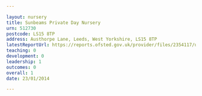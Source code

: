 ```yaml
---

layout: nursery
title: Sunbeams Private Day Nursery
urn: 512730
postcode: LS15 8TP
address: Austhorpe Lane, Leeds, West Yorkshire, LS15 8TP
latestReportUrl: https://reports.ofsted.gov.uk/provider/files/2354117/urn/512730.pdf
teaching: 0
development: 0
leadership: 1
outcomes: 0
overall: 1
date: 23/01/2014

---
```

